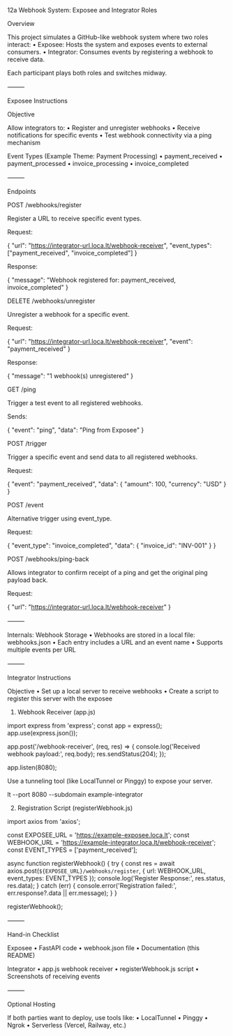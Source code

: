 12a Webhook System: Exposee and Integrator Roles

Overview

This project simulates a GitHub-like webhook system where two roles interact:
	•	Exposee: Hosts the system and exposes events to external consumers.
	•	Integrator: Consumes events by registering a webhook to receive data.

Each participant plays both roles and switches midway.

⸻

Exposee Instructions

Objective

Allow integrators to:
	•	Register and unregister webhooks
	•	Receive notifications for specific events
	•	Test webhook connectivity via a ping mechanism

Event Types (Example Theme: Payment Processing)
	•	payment_received
	•	payment_processed
	•	invoice_processing
	•	invoice_completed

⸻

Endpoints

POST /webhooks/register

Register a URL to receive specific event types.

Request:

{
  "url": "https://integrator-url.loca.lt/webhook-receiver",
  "event_types": ["payment_received", "invoice_completed"]
}

Response:

{
  "message": "Webhook registered for: payment_received, invoice_completed"
}

DELETE /webhooks/unregister

Unregister a webhook for a specific event.

Request:

{
  "url": "https://integrator-url.loca.lt/webhook-receiver",
  "event": "payment_received"
}

Response:

{
  "message": "1 webhook(s) unregistered"
}

GET /ping

Trigger a test event to all registered webhooks.

Sends:

{
  "event": "ping",
  "data": "Ping from Exposee"
}

POST /trigger

Trigger a specific event and send data to all registered webhooks.

Request:

{
  "event": "payment_received",
  "data": { "amount": 100, "currency": "USD" }
}

POST /event

Alternative trigger using event_type.

Request:

{
  "event_type": "invoice_completed",
  "data": { "invoice_id": "INV-001" }
}

POST /webhooks/ping-back

Allows integrator to confirm receipt of a ping and get the original ping payload back.

Request:

{
  "url": "https://integrator-url.loca.lt/webhook-receiver"
}


⸻

Internals: Webhook Storage
	•	Webhooks are stored in a local file: webhooks.json
	•	Each entry includes a URL and an event name
	•	Supports multiple events per URL

⸻

Integrator Instructions

Objective
	•	Set up a local server to receive webhooks
	•	Create a script to register this server with the exposee

1. Webhook Receiver (app.js)

import express from 'express';
const app = express();
app.use(express.json());

app.post('/webhook-receiver', (req, res) => {
  console.log('Received webhook payload:', req.body);
  res.sendStatus(204);
});

app.listen(8080);

Use a tunneling tool (like LocalTunnel or Pinggy) to expose your server.

lt --port 8080 --subdomain example-integrator

2. Registration Script (registerWebhook.js)

import axios from 'axios';

const EXPOSEE_URL = 'https://example-exposee.loca.lt';
const WEBHOOK_URL = 'https://example-integrator.loca.lt/webhook-receiver';
const EVENT_TYPES = ['payment_received'];

async function registerWebhook() {
  try {
    const res = await axios.post(`${EXPOSEE_URL}/webhooks/register`, {
      url: WEBHOOK_URL,
      event_types: EVENT_TYPES
    });
    console.log('Register Response:', res.status, res.data);
  } catch (err) {
    console.error('Registration failed:', err.response?.data || err.message);
  }
}

registerWebhook();


⸻

Hand-in Checklist

Exposee
	•	FastAPI code
	•	webhook.json file
	•	Documentation (this README)

Integrator
	•	app.js webhook receiver
	•	registerWebhook.js script
	•	Screenshots of receiving events

⸻

Optional Hosting

If both parties want to deploy, use tools like:
	•	LocalTunnel
	•	Pinggy
	•	Ngrok
	•	Serverless (Vercel, Railway, etc.)